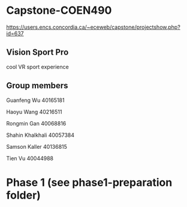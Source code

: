 # Capstone-COEN490
https://users.encs.concordia.ca/~eceweb/capstone/projectshow.php?id=637

Vision Sport Pro
--
cool VR sport experience

Group members
--

Guanfeng Wu		40165181

Haoyu Wang		40216511

Rongmin Gan		40068816

Shahin Khalkhali	40057384

Samson Kaller		40136815

Tien Vu		40044988


Phase 1 (see phase1-preparation folder)
==
